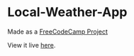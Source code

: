 # Local-Weather-App

Made as a [FreeCodeCamp Project](https://learn.freecodecamp.org/coding-interview-prep/take-home-projects/show-the-local-weather/)

View it live [here](https://deutranium.github.io/FreeCodeCamp-Projects/Local%20Weather%20App/).
